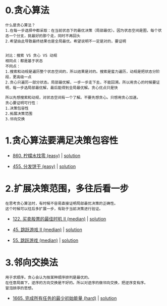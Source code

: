 
# 0.贪心算法

```
什么是贪心算法？
1.在每一步选择中都采取：在当前状态下的最优决策（局部最优）。因为状态空间是图，每个状态一个分支，挑最好的那个走，同时不再回头 
2.希望由此导致最终结果也是全局最优。希望说明不一定是对的，要证明


对比：搜索 VS 贪心 VS 动规
相同点：都是基于状态
不同点：
1.搜索和动规是遍历整个状态空间的，所以结果是对的。搜索是蛮力遍历，动规是把状态分阶段，更高级一点
2.贪心只遍历一部分状态。局部最优解，一步一步走下去，不能回溯。所以用贪心的时候要证明，每一步选局部最优解，最后能得到全局最优解。贪心优点只是快

所以先想搜索和动规，对状态空间有一个了解。不要先想贪心。只想用贪心加速。
贪心要证明可行性：
1.决策包容性
2.拓展决策范围
3.邻向交换
```

# 1.贪心算法要满足决策包容性

- [860. 柠檬水找零 (easy)](https://leetcode-cn.com/problems/lemonade-change/) |  [solution](https://github.com/qcxu-super/LeetCode/blob/master/10_贪心算法/860lemonadeChange.cpp)

- [455. 分发饼干 (easy)](https://leetcode-cn.com/problems/assign-cookies/) |  [solution](https://github.com/qcxu-super/LeetCode/blob/master/10_贪心算法/455findContentChildren.cpp)


# 2.扩展决策范围，多往后看一步

```
在思考贪心算法时，有时候不容易直接证明局部最优决策的正确性。
这个时候可以往后多扩展一步，有助于当前决策进行验证。
```

- [122. 买卖股票的最佳时机 II (median)](https://leetcode-cn.com/problems/best-time-to-buy-and-sell-stock-ii/) |  [solution](https://github.com/qcxu-super/LeetCode/blob/master/10_贪心算法/122maxProfit.cpp)

- [45. 跳跃游戏 II (median)](https://leetcode-cn.com/problems/jump-game-ii/) |  [solution](https://github.com/qcxu-super/LeetCode/blob/master/10_贪心算法/45jump.cpp)

- [55. 跳跃游戏 (median)](https://leetcode-cn.com/problems/jump-game/) |  [solution](https://github.com/qcxu-super/LeetCode/blob/master/10_贪心算法/55canJump.cpp)


# 3.邻向交换法

```
用于求顺序。贪心会认为按某种顺序排列是最优的。
在任意局面下，逆序的方向交换是不好的。所以对逆序的做邻向交换，把逆序变有序。
冒泡排序的思想。
```

- [1665. 完成所有任务的最少初始能量 (hard)](https://leetcode-cn.com/problems/minimum-initial-energy-to-finish-tasks/) |  [solution](https://github.com/qcxu-super/LeetCode/blob/master/10_贪心算法/1665minimumEffort.cpp)
